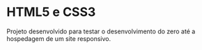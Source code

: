 # HTML5 e CSS3
Projeto desenvolvido para testar o desenvolvimento do zero até a hospedagem de um site responsivo.
